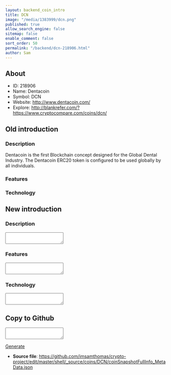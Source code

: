 ```yaml
---
layout: backend_coin_intro
title: DCN
image: "/media/1383999/dcn.png"
published: true
allow_search_engine: false
sitemap: false
enable_comment: false
sort_order: 50
permalink: "/backend/dcn-218906.html"
author: Sam
---
```


## About

- ID: 218906
- Name: Dentacoin
- Symbol: DCN
- Website: http://www.dentacoin.com/
- Explore: http://blankrefer.com/?https://www.cryptocompare.com/coins/dcn/


## Old introduction

### Description

<p id="top">Dentacoin is the first Blockchain concept designed for the Global Dental Industry. The Dentacoin ERC20 token is configured to be used globally by all individuals.<span> </span></p>

### Features


### Technology




## New introduction


### Description
<textarea id="meta_description" name="description"></textarea>

### Features
<textarea id="meta_features" name="features"></textarea>

### Technology
<textarea id="meta_technology" name="technology"></textarea>


## Copy to Github

<textarea id="coinsnapshotfullinfo_metadata"></textarea>

<a href="#gen" onclick="generateMetaDatJson()">Generate</a>

- **Source file**: <a href="https://github.com/imsamthomas/crypto-project/edit/master/shell/_source/coins/DCN/coinSnapshotFullInfo_MetaData.json">https://github.com/imsamthomas/crypto-project/edit/master/shell/_source/coins/DCN/coinSnapshotFullInfo_MetaData.json</a>


